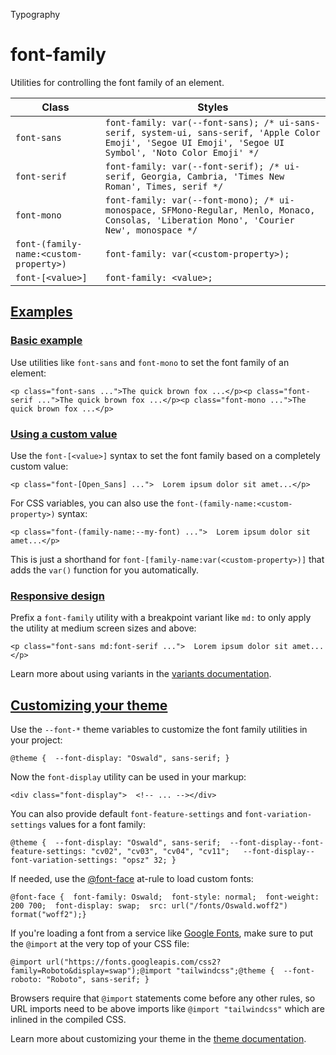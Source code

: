 Typography

# font-family

Utilities for controlling the font family of an element.

| Class                                  | Styles                                                                                                                                                    |
| -------------------------------------- | --------------------------------------------------------------------------------------------------------------------------------------------------------- |
| `font-sans`                            | `font-family: var(--font-sans); /* ui-sans-serif, system-ui, sans-serif, 'Apple Color Emoji', 'Segoe UI Emoji', 'Segoe UI Symbol', 'Noto Color Emoji' */` |
| `font-serif`                           | `font-family: var(--font-serif); /* ui-serif, Georgia, Cambria, 'Times New Roman', Times, serif */`                                                       |
| `font-mono`                            | `font-family: var(--font-mono); /* ui-monospace, SFMono-Regular, Menlo, Monaco, Consolas, 'Liberation Mono', 'Courier New', monospace */`                 |
| `font-(family-name:<custom-property>)` | `font-family: var(<custom-property>);`                                                                                                                    |
| `font-[<value>]`                       | `font-family: <value>;`                                                                                                                                   |

## [Examples](#examples)

### [Basic example](#basic-example)

Use utilities like `font-sans` and `font-mono` to set the font family of an element:

```
<p class="font-sans ...">The quick brown fox ...</p><p class="font-serif ...">The quick brown fox ...</p><p class="font-mono ...">The quick brown fox ...</p>
```

### [Using a custom value](#using-a-custom-value)

Use the `font-[<value>]` syntax to set the font family based on a completely custom value:

```
<p class="font-[Open_Sans] ...">  Lorem ipsum dolor sit amet...</p>
```

For CSS variables, you can also use the `font-(family-name:<custom-property>)` syntax:

```
<p class="font-(family-name:--my-font) ...">  Lorem ipsum dolor sit amet...</p>
```

This is just a shorthand for `font-[family-name:var(<custom-property>)]` that adds the `var()` function for you automatically.

### [Responsive design](#responsive-design)

Prefix a `font-family` utility with a breakpoint variant like `md:` to only apply the utility at medium screen sizes and above:

```
<p class="font-sans md:font-serif ...">  Lorem ipsum dolor sit amet...</p>
```

Learn more about using variants in the [variants documentation](/docs/hover-focus-and-other-states).

## [Customizing your theme](#customizing-your-theme)

Use the `--font-*` theme variables to customize the font family utilities in your project:

```
@theme {  --font-display: "Oswald", sans-serif; }
```

Now the `font-display` utility can be used in your markup:

```
<div class="font-display">  <!-- ... --></div>
```

You can also provide default `font-feature-settings` and `font-variation-settings` values for a font family:

```
@theme {  --font-display: "Oswald", sans-serif;  --font-display--font-feature-settings: "cv02", "cv03", "cv04", "cv11";   --font-display--font-variation-settings: "opsz" 32; }
```

If needed, use the [@font-face](https://developer.mozilla.org/en-US/docs/Web/CSS/@font-face) at-rule to load custom fonts:

```
@font-face {  font-family: Oswald;  font-style: normal;  font-weight: 200 700;  font-display: swap;  src: url("/fonts/Oswald.woff2") format("woff2");}
```

If you're loading a font from a service like [Google Fonts](https://fonts.google.com/), make sure to put the `@import` at the very top of your CSS file:

```
@import url("https://fonts.googleapis.com/css2?family=Roboto&display=swap");@import "tailwindcss";@theme {  --font-roboto: "Roboto", sans-serif; }
```

Browsers require that `@import` statements come before any other rules, so URL imports need to be above imports like `@import "tailwindcss"` which are inlined in the compiled CSS.

Learn more about customizing your theme in the [theme documentation](/docs/theme#customizing-your-theme).
